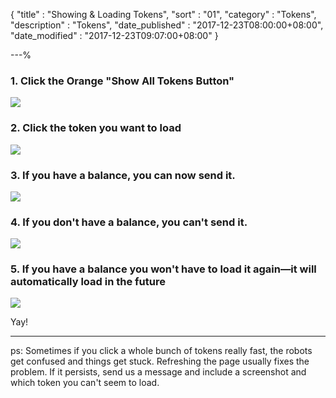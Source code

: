 {
"title"       : "Showing & Loading Tokens",
"sort"        : "01",
"category"    : "Tokens",
"description" : "Tokens",
"date_published" : "2017-12-23T08:00:00+08:00",
"date_modified"  : "2017-12-23T09:07:00+08:00"
}

---%


### 1. Click the Orange "Show All Tokens Button"

![](../images/tokens/loading-tokens-1.png)

### 2. Click the token you want to load

![](../images/tokens/loading-tokens-2.png)

### 3. If you have a balance, you can now send it.

![](../images/tokens/loading-tokens-3.png)

### 4. If you don't have a balance, you can't send it.

![](../images/tokens/loading-tokens-4.png)

### 5. If you have a balance you won't have to load it again—it will automatically load in the future

![](../images/tokens/loading-tokens-5.png)

Yay!

----

ps: Sometimes if you click a whole bunch of tokens really fast, the robots get confused and things get stuck. Refreshing the page usually fixes the problem. If it persists, send us a message and include a screenshot and which token you can't seem to load.
